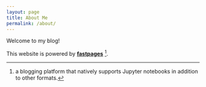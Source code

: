 ```yaml
---
layout: page
title: About Me
permalink: /about/
---
```


Welcome to my blog!

This website is powered by **[fastpages](https://github.com/fastai/fastpages)** [^1].



[^1]:a blogging platform that natively supports Jupyter notebooks in addition to other formats.
